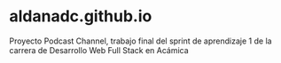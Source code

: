 # aldanadc.github.io

Proyecto Podcast Channel, trabajo final del sprint de aprendizaje 1 de la carrera de Desarrollo Web Full Stack en Acámica
